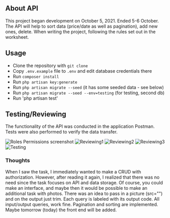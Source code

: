 ## About API

This project began development on October 5, 2021. Ended 5-6 October. 
The API will help to sort data (price/date as well as pagination), add new ones, delete. When writing the project, following the rules set out in the worksheet.

## Usage

- Clone the repository with `git clone`
- Copy `.env.example` file to `.env` and edit database credentials there
- Run `composer install`
- Run `php artisan key:generate`
- Run `php artisan migrate --seed` (it has some seeded data - see below)
- Run `php artisan migrate --seed --env=testing` (for testing, second db)
- Run 'php artisan test'

## Testing/Reviewing

The functionality of the API was conducted in the application Postman. Tests were also performed to verify the data transfer.

![Roles Permissions screenshot](https://laraveldaily.com/wp-content/uploads/2019/10/laravel-roles-permissions-users.png)
![Reviewing1](https://imgur.com/G7poXe2)
![Reviewing2](https://imgur.com/aIfXV0y)
![Reviewing3](https://imgur.com/wzh9V5H)
![Testing](https://imgur.com/9VEAFvM)


### Thoughts

When I saw the task, I immediately wanted to make a CRUD with authorization. However, after reading it again, I realized that there was no need since the task focuses on API and data storage.
Of course, you could make an interface, and maybe then it would be possible to make an additional task with photos. There was an idea to pass in a picture (src="") and on the output just trim. Each query is labeled with its output code. All input/output queries, work fine. Pagination and sorting are implemented. Maybe tomorrow (today) the front end will be added.
